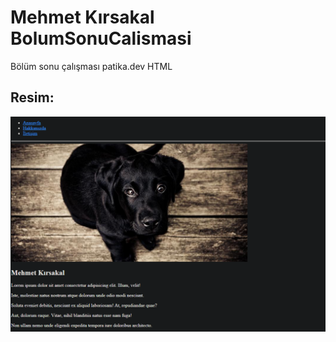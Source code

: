 # Mehmet Kırsakal BolumSonuCalismasi
Bölüm sonu çalışması patika.dev HTML

## Resim:
![](HTML-Bolum-Sonu.png)


